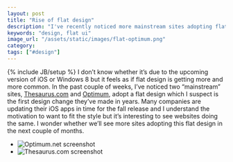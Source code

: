 ```yaml
---
layout: post
title: "Rise of flat design"
description: "I've recently noticed more mainstream sites adopting flat design. I wonder if this is due to the upcoming update of iOS and whether other sites will start adopting it."
keywords: "design, flat ui"
image_url: "/assets/static/images/flat-optimum.png"
category:
tags: ["#design"]
---
```

{% include JB/setup %}
I don’t know whether it’s due to the upcoming version of iOS or Windows 8 but it feels as if flat design is getting more and more common. In the past couple of weeks, I’ve noticed two “mainstream” sites, <a href="http://thesaurus.com/" target="_blank">Thesaurus.com</a> and <a href="https://www.optimum.net/" target="_blank">Optimum</a>, adopt a flat design which I suspect is the first design change they’ve made in years. Many companies are updating their iOS apps in time for the fall release and I understand the motivation to want to fit the style but it’s interesting to see websites doing the same. I wonder whether we’ll see more sites adopting this flat design in the next couple of months.

<ul class="thumbnails">
  <li class="span8">
  	<div class="thumbnail">
      <img src="{{ IMG_PATH }}flat-optimum.png" alt="Optimum.net screenshot" />
    </div>
  </li>
  <li class="span8">
  	<div class="thumbnail">
      <img src="{{ IMG_PATH }}flat-dictionary.png" alt="Thesaurus.com screenshot" />
    </div>
  </li>
 </ul>